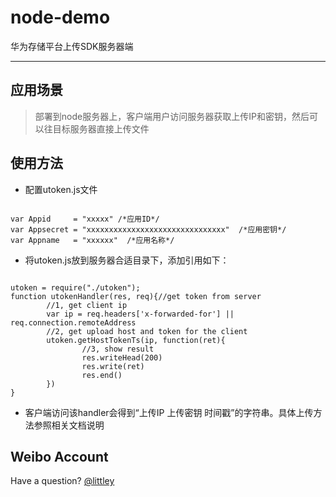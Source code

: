node-demo
=========

华为存储平台上传SDK服务器端
* * *

应用场景
-----------
> 部署到node服务器上，客户端用户访问服务器获取上传IP和密钥，然后可以往目标服务器直接上传文件

使用方法
----------

* 配置utoken.js文件
<pre><code>
var Appid     = "xxxxx" /*应用ID*/
var Appsecret = "xxxxxxxxxxxxxxxxxxxxxxxxxxxxxxx"  /*应用密钥*/
var Appname   = "xxxxxx"  /*应用名称*/
</code></pre>

* 将utoken.js放到服务器合适目录下，添加引用如下：
<pre><code>
utoken = require("./utoken");
function utokenHandler(res, req){//get token from server
        //1, get client ip
        var ip = req.headers['x-forwarded-for'] || req.connection.remoteAddress
        //2, get upload host and token for the client
        utoken.getHostTokenTs(ip, function(ret){
                //3, show result
                res.writeHead(200)
                res.write(ret)
                res.end()
        })
}
</code></pre>

* 客户端访问该handler会得到“上传IP 上传密钥 时间戳”的字符串。具体上传方法参照相关文档说明

Weibo Account
-------------

Have a question? [@littley](http://weibo.com/littley)
